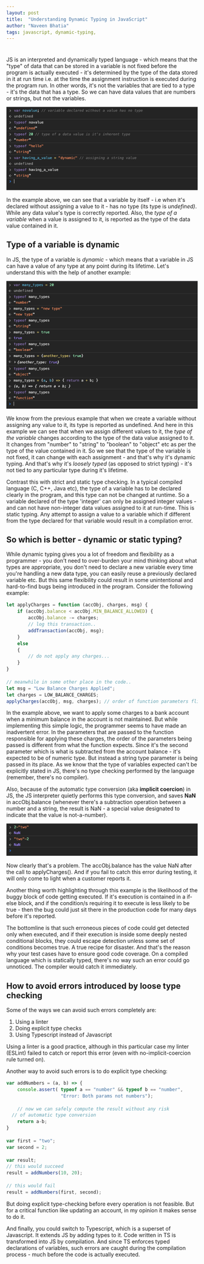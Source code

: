 ```yaml
---
layout: post
title:  "Understanding Dynamic Typing in JavaScript"
author: "Naveen Bhatia"
tags: javascript, dynamic-typing, 
---
```


# 

JS is an interpreted and dynamically typed language - which means that the "type" of data that can be stored in a variable is not fixed before the program is actually executed - it's determined by the type of the data stored in it at run time i.e. at the time the assignment instruction is executed during the program run. In other words, it's not the variables that are tied to a type - it's the data that has a type. So we can have data values that are numbers or strings, but not the variables. 

![typeof](assets/imgs/typeof.png)

In the example above, we can see that a variable by itself - i.e when it's declared without assigning a value to it - has no type (its type is *undefined)*. While any data value's type is correctly reported. Also, the *type of a variable* when a value is assigned to it, is reported as the type of the data value contained in it.

## Type of a variable is dynamic

In JS, the type of a variable is *dynamic* - which means that a variable in JS can have a value of any type at any point during its lifetime. Let's understand this with the help of another example:

![DynamicTyping](/assets/imgs/dynamic-typing.png)

We know from the previous example that when we create a variable without assigning any value to it, its type is reported as undefined. And here in this example we can see that when we assign different values to it, the *type of the variable* changes according to the type of the data value assigned to it. It changes from "number" to "string" to "boolean" to "object" etc as per the type of the value contained in it. So we see that the type of the variable is not fixed, it can change with each assignment - and that's why it's dynamic typing. And that's why it's *loosely typed* (as opposed to strict typing) - it's not tied to any particular type during it's lifetime.

Contrast this with strict and static type checking. In a typical compiled language (C, C++, Java etc), the type of a variable has to be declared clearly in the program, and this type can not be changed at runtime. So a variable declared of the type 'integer' can only be assigned integer values - and can not have non-integer data values assigned to it at run-time. This is static typing. Any attempt to assign a value to a variable which if different from the type declared for that variable would result in a compilation error. 

## So which is better - dynamic or static typing?

While dynamic typing gives you a lot of freedom and flexibility as a programmer - you don't need to over-burden your mind thinking about what types are appropriate, you don't need to declare a new variable every time you're handling a new data type, you can easily reuse a previously declared variable etc. But this same flexibility could result in some unintentional and hard-to-find bugs being introduced in the program. Consider the following example:

```jsx
let applyCharges = function (accObj, charges, msg) {
	if (accObj.balance < accObj.MIN_BALANCE_ALLOWED) {
		accObj.balance -= charges; 
		// log this transaction..
		addTransaction(accObj, msg);
	}
	else
	{
		// do not apply any charges...
	}
} 

// meanwhile in some other place in the code..
let msg = "Low Balance Charges Applied";
let charges = LOW_BALANCE_CHARGES;
applyCharges(accObj, msg, charges); // order of function parameters flipped 
```

In the example above, we want to apply some charges to a bank account when a minimum balance in the account is not maintained. But while implementing this simple logic, the programmer seems to have made an inadvertent error. In the parameters that are passed to the function responsible for applying these charges, the order of the parameters being passed is different from what the function expects. Since it's the second parameter which is what is subtracted from the account balance - it's expected to be of numeric type. But instead a string type parameter is being passed in its place. As we know that the type of variables expected can't be explicitly stated in JS, there's no type checking performed by the language (remember, there's no compiler). 

Also, because of the automatic type conversion (aka **implicit coercion**) in JS, the JS interpreter quietly performs this type conversion, and saves **NaN** in accObj.balance (whenever there's a subtraction operation between a number and a string, the result is NaN - a special value designated to indicate that the value is not-a-number). 

![automatic-type-conversion](/assets/imgs/implicit-coercion.png)

Now clearly that's a problem. The accObj.balance has the value NaN after the call to applyCharges(). And if you fail to catch this error during testing, it will only come to light when a customer reports it. 

Another thing worth highlighting through this example is the likelihood of the buggy block of code getting executed. If it's execution is contained in a if-else block, and if the condition/s requiring it to execute is less likely to be true - then the bug could just sit there in the production code for many days before it's reported. 

The bottomline is that such erroneous pieces of code could get detected only when executed, and if their execution is inside some deeply nested conditional blocks, they could escape detection unless some set of conditions becomes true. A true recipe for disaster. And that's the reason why your test cases have to ensure good code coverage.
On a compiled language which is statically typed, there's no way such an error could go unnoticed. The compiler would catch it immediately.

## How to avoid errors introduced by loose type checking

Some of the ways we can avoid such errors completely are:

1. Using a linter 
2. Doing explicit type checks 
3. Using Typescript instead of Javascript

Using a linter is a good practice, although in this particular case my linter (ESLint) failed to catch or report this error (even with no-implicit-coercion rule turned on). 

Another way to avoid such errors is to do explicit type checking:

```jsx
var addNumbers = (a, b) => {
	console.assert( typeof a == "number" && typeof b == "number", 
      		        "Error: Both params not numbers");

	// now we can safely compute the result without any risk 
  // of automatic type conversion
	return a-b;
}

var first = "two";
var second = 2;

var result;
// this would succeed
result = addNumbers(10, 20);

// this would fail
result = addNumbers(first, second);
```

But doing explicit type-checking before every operation is not feasible. But for a critical function like updating an account, in my opinion it makes sense to do it.

And finally, you could switch to Typescript, which is a superset of Javascript. It extends JS by adding types to it. Code written in TS is transformed into JS by compilation. And since TS enforces typed declarations of variables, such errors are caught during the compilation process - much before the code is actually executed.